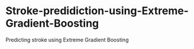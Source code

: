 # Stroke-predidiction-using-Extreme-Gradient-Boosting
Predicting stroke using Extreme Gradient Boosting

